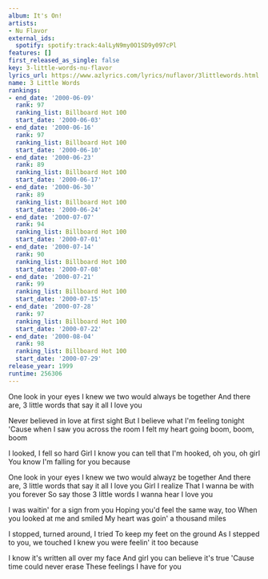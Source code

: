 ```yaml
---
album: It's On!
artists:
- Nu Flavor
external_ids:
  spotify: spotify:track:4alLyN9my0O1SD9y097cPl
features: []
first_released_as_single: false
key: 3-little-words-nu-flavor
lyrics_url: https://www.azlyrics.com/lyrics/nuflavor/3littlewords.html
name: 3 Little Words
rankings:
- end_date: '2000-06-09'
  rank: 97
  ranking_list: Billboard Hot 100
  start_date: '2000-06-03'
- end_date: '2000-06-16'
  rank: 97
  ranking_list: Billboard Hot 100
  start_date: '2000-06-10'
- end_date: '2000-06-23'
  rank: 89
  ranking_list: Billboard Hot 100
  start_date: '2000-06-17'
- end_date: '2000-06-30'
  rank: 89
  ranking_list: Billboard Hot 100
  start_date: '2000-06-24'
- end_date: '2000-07-07'
  rank: 94
  ranking_list: Billboard Hot 100
  start_date: '2000-07-01'
- end_date: '2000-07-14'
  rank: 90
  ranking_list: Billboard Hot 100
  start_date: '2000-07-08'
- end_date: '2000-07-21'
  rank: 99
  ranking_list: Billboard Hot 100
  start_date: '2000-07-15'
- end_date: '2000-07-28'
  rank: 97
  ranking_list: Billboard Hot 100
  start_date: '2000-07-22'
- end_date: '2000-08-04'
  rank: 98
  ranking_list: Billboard Hot 100
  start_date: '2000-07-29'
release_year: 1999
runtime: 256306
---
```

One look in your eyes
I knew we two would always be together
And there are, 3 little words that say it all
I love you

Never believed in love at first sight
But I believe what I'm feeling tonight
'Cause when I saw you across the room
I felt my heart going boom, boom, boom

I looked, I fell so hard
Girl I know you can tell that
I'm hooked, oh you, oh girl
You know I'm falling for you because


One look in your eyes
I knew we two would alwayz be together
And there are, 3 little words that say it all
I love you
Girl I realize
That I wanna be with you forever
So say those 3 little words I wanna hear
I love you

I was waitin' for a sign from you
Hoping you'd feel the same way, too
When you looked at me and smiled
My heart was goin' a thousand miles

I stopped, turned around, I tried
To keep my feet on the ground
As I stepped to you, we touched
I knew you were feelin' it too because



I know it's written all over my face
And girl you can believe it's true
'Cause time could never erase
These feelings I have for you
